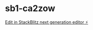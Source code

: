 # sb1-ca2zow

[Edit in StackBlitz next generation editor ⚡️](https://stackblitz.com/~/github.com/JayTheSniper/sb1-ca2zow)